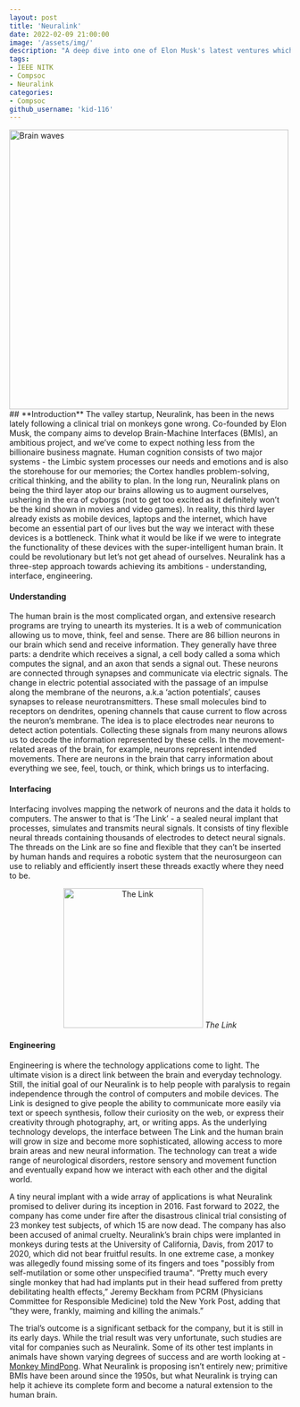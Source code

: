```yaml
---
layout: post
title: 'Neuralink'
date: 2022-02-09 21:00:00
image: '/assets/img/'
description: "A deep dive into one of Elon Musk's latest ventures which aims to develop an extension for the human brain"
tags:
- IEEE NITK
- Compsoc
- Neuralink
categories:
- Compsoc
github_username: 'kid-116'
---
```


<img src="/blog/assets/img/neuralink/hero.png" width="500" alt="Brain waves">
## **Introduction**
The valley startup, Neuralink, has been in the news lately following a clinical trial on monkeys gone wrong. Co-founded by Elon Musk, the company aims to develop Brain-Machine Interfaces (BMIs), an ambitious project, and we’ve come to expect nothing less from the billionaire business magnate. Human cognition consists of two major systems - the Limbic system processes our needs and emotions and is also the storehouse for our memories; the Cortex handles problem-solving, critical thinking, and the ability to plan. In the long run, Neuralink plans on being the third layer atop our brains allowing us to augment ourselves, ushering in the era of cyborgs (not to get too excited as it definitely won’t be the kind shown in movies and video games). In reality, this third layer already exists as mobile devices, laptops and the internet, which have become an essential part of our lives but the way we interact with these devices is a bottleneck. Think what it would be like if we were to integrate the functionality of these devices with the super-intelligent human brain. It could be revolutionary but let’s not get ahead of ourselves. Neuralink has a three-step approach towards achieving its ambitions - understanding, interface, engineering.

#### Understanding
The human brain is the most complicated organ, and extensive research programs are trying to unearth its mysteries. It is a web of communication allowing us to move, think, feel and sense. There are 86 billion neurons in our brain which send and receive information. They generally have three parts: a dendrite which receives a signal, a cell body called a soma which computes the signal, and an axon that sends a signal out. These neurons are connected through synapses and communicate via electric signals. The change in electric potential associated with the passage of an impulse along the membrane of the neurons, a.k.a ‘action potentials’, causes synapses to release neurotransmitters. These small molecules bind to receptors on dendrites, opening channels that cause current to flow across the neuron’s membrane. The idea is to place electrodes near neurons to detect action potentials. Collecting these signals from many neurons allows us to decode the information represented by these cells. In the movement-related areas of the brain, for example, neurons represent intended movements. There are neurons in the brain that carry information about everything we see, feel, touch, or think, which brings us to interfacing.

#### Interfacing
Interfacing involves mapping the network of neurons and the data it holds to computers. The answer to that is ‘The Link’ - a sealed neural implant that processes, simulates and transmits neural signals. It consists of tiny flexible neural threads containing thousands of electrodes to detect neural signals. The threads on the Link are so fine and flexible that they can’t be inserted by human hands and requires a robotic system that the neurosurgeon can use to reliably and efficiently insert these threads exactly where they need to be.
<p align="center">
    <img src="/blog/assets/img/neuralink/link.png" width="250" alt="The Link">
    <i>The Link</i>
</p>

#### Engineering
Engineering is where the technology applications come to light. The ultimate vision is a direct link between the brain and everyday technology. Still, the initial goal of our Neuralink is to help people with paralysis to regain independence through the control of computers and mobile devices. The Link is designed to give people the ability to communicate more easily via text or speech synthesis, follow their curiosity on the web, or express their creativity through photography, art, or writing apps. As the underlying technology develops, the interface between The Link and the human brain will grow in size and become more sophisticated, allowing access to more brain areas and new neural information. The technology can treat a wide range of neurological disorders, restore sensory and movement function and eventually expand how we interact with each other and the digital world.

A tiny neural implant with a wide array of applications is what Neuralink promised to deliver during its inception in 2016. Fast forward to 2022, the company has come under fire after the disastrous clinical trial consisting of 23 monkey test subjects, of which 15 are now dead. The company has also been accused of animal cruelty. Neuralink’s brain chips were implanted in monkeys during tests at the University of California, Davis, from 2017 to 2020, which did not bear fruitful results. In one extreme case, a monkey was allegedly found missing some of its fingers and toes "possibly from self-mutilation or some other unspecified trauma". “Pretty much every single monkey that had had implants put in their head suffered from pretty debilitating health effects,” Jeremy Beckham from PCRM (Physicians Committee for Responsible Medicine) told the New York Post, adding that “they were, frankly, maiming and killing the animals.”

The trial’s outcome is a significant setback for the company, but it is still in its early days. While the trial result was very unfortunate, such studies are vital for companies such as Neuralink. Some of its other test implants in animals have shown varying degrees of success and are worth looking at - [Monkey MindPong](https://neuralink.com/blog/monkey-mindpong/). What Neuralink is proposing isn’t entirely new; primitive BMIs have been around since the 1950s, but what Neuralink is trying can help it achieve its complete form and become a natural extension to the human brain.
